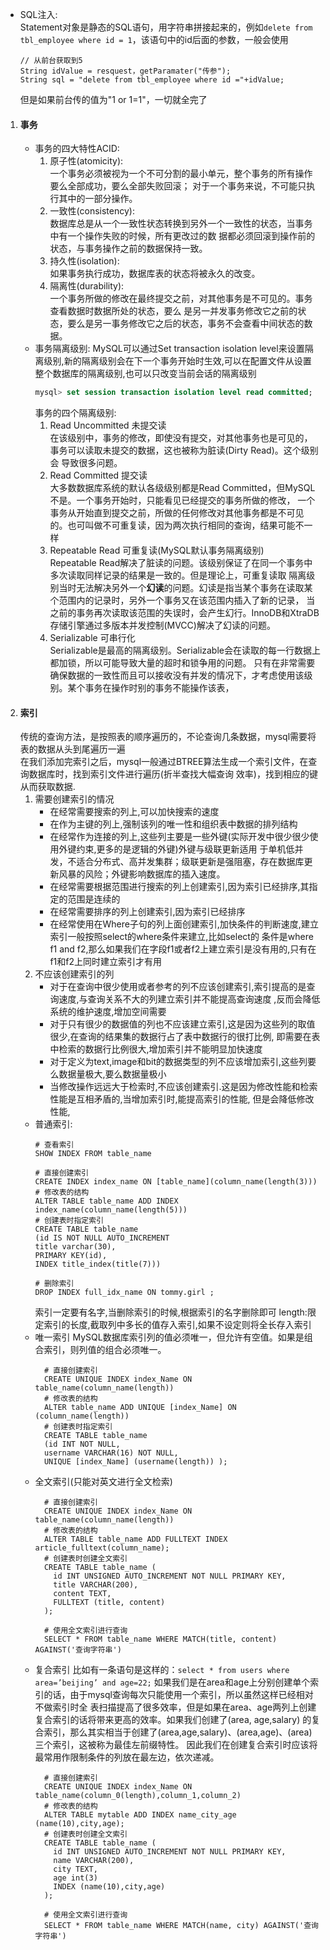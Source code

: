 - SQL注入:  
    Statement对象是静态的SQL语句，用字符串拼接起来的，例如```delete from tbl_employee where id = 1```，该语句中的id后面的参数，一般会使用
    ```
    // 从前台获取到5
    String idValue = resquest，getParamater("传参");
    String sql = "delete from tbl_employee where id ="+idValue;
    ```
    但是如果前台传的值为"1 or 1=1"，一切就全完了
1. #### 事务
    - 事务的四大特性ACID:  
        1. 原子性(atomicity):  
            一个事务必须被视为一个不可分割的最小单元，整个事务的所有操作要么全部成功，要么全部失败回滚；
            对于一个事务来说，不可能只执行其中的一部分操作。
        2. 一致性(consistency):  
            数据库总是从一个一致性状态转换到另外一个一致性的状态，当事务中有一个操作失败的时候，所有更改过的数
            据都必须回滚到操作前的状态，与事务操作之前的数据保持一致。
        3. 持久性(isolation):  
            如果事务执行成功，数据库表的状态将被永久的改变。
        4. 隔离性(durability):  
            一个事务所做的修改在最终提交之前，对其他事务是不可见的。事务查看数据时数据所处的状态，要么
            是另一并发事务修改它之前的状态，要么是另一事务修改它之后的状态，事务不会查看中间状态的数据。  
    - 事务隔离级别:
        MySQL可以通过Set transaction isolation level来设置隔离级别,新的隔离级别会在下一个事务开始时生效,可以在配置文件从设置
        整个数据库的隔离级别,也可以只改变当前会话的隔离级别
        ```sql
        mysql> set session transaction isolation level read committed;
        ```  
        事务的四个隔离级别:
        1. Read Uncommitted 未提交读  
        在该级别中，事务的修改，即使没有提交，对其他事务也是可见的，事务可以读取未提交的数据，这也被称为脏读(Dirty Read)。这个级别会
        导致很多问题。
        2. Read Committed 提交读  
        大多数数据库系统的默认各级级别都是Read Committed，但MySQL不是。一个事务开始时，只能看见已经提交的事务所做的修改，
        一个事务从开始直到提交之前，所做的任何修改对其他事务都是不可见的。也可叫做不可重复读，因为两次执行相同的查询，结果可能不一样
        3. Repeatable Read 可重复读(MySQL默认事务隔离级别)  
        Repeatable Read解决了脏读的问题。该级别保证了在同一个事务中多次读取同样记录的结果是一致的。但是理论上，可重复读取
        隔离级别当时无法解决另外一个**幻读**的问题。幻读是指当某个事务在读取某个范围内的记录时，另外一个事务又在该范围内插入了新的记录，
        当之前的事务再次读取该范围的失误时，会产生幻行。InnoDB和XtraDB存储引擎通过多版本并发控制(MVCC)解决了幻读的问题。
        4. Serializable 可串行化  
        Serializable是最高的隔离级别。Serializable会在读取的每一行数据上都加锁，所以可能导致大量的超时和锁争用的问题。
        只有在非常需要确保数据的一致性而且可以接收没有并发的情况下，才考虑使用该级别。某个事务在操作时别的事务不能操作该表，
2. #### 索引
    传统的查询方法，是按照表的顺序遍历的，不论查询几条数据，mysql需要将表的数据从头到尾遍历一遍  
    在我们添加完索引之后，mysql一般通过BTREE算法生成一个索引文件，在查询数据库时，找到索引文件进行遍历(折半查找大幅查询
    效率)，找到相应的键从而获取数据.    
    1. 需要创建索引的情况
        - 在经常需要搜索的列上,可以加快搜索的速度
        - 在作为主键的列上,强制该列的唯一性和组织表中数据的排列结构
        - 在经常作为连接的列上,这些列主要是一些外键(实际开发中很少很少使用外键约束,更多的是逻辑的外键)外键与级联更新适用
        于单机低并发，不适合分布式、高并发集群；级联更新是强阻塞，存在数据库更新风暴的风险；外键影响数据库的插入速度。  
        - 在经常需要根据范围进行搜索的列上创建索引,因为索引已经排序,其指定的范围是连续的
        - 在经常需要排序的列上创建索引,因为索引已经排序
        - 在经常使用在Where子句的列上面创建索引,加快条件的判断速度,建立索引一般按照select的where条件来建立,比如select的
        条件是where f1 and f2,那么如果我们在字段f1或者f2上建立索引是没有用的,只有在f1和f2上同时建立索引才有用
    2. 不应该创建索引的列
        - 对于在查询中很少使用或者参考的列不应该创建索引,索引提高的是查询速度,与查询关系不大的列建立索引并不能提高查询速度
        ,反而会降低系统的维护速度,增加空间需要
        - 对于只有很少的数据值的列也不应该建立索引,这是因为这些列的取值很少,在查询的结果集的数据行占了表中数据行的很打比例,
        即需要在表中检索的数据行比例很大,增加索引并不能明显加快速度
        - 对于定义为text,image和bit的数据类型的列不应该增加索引,这些列要么数据量极大,要么数据量极小
        - 当修改操作远远大于检索时,不应该创建索引.这是因为修改性能和检索性能是互相矛盾的,当增加索引时,能提高索引的性能,
        但是会降低修改性能,
    - 普通索引:
        ```mysql
        # 查看索引      
        SHOW INDEX FROM table_name
  
        # 直接创建索引
        CREATE INDEX index_name ON [table_name](column_name(length(3)))
        # 修改表的结构 
        ALTER TABLE table_name ADD INDEX index_name(column_name(length(5)))
        # 创建表时指定索引
        CREATE TABLE table_name
        (id IS NOT NULL AUTO_INCREMENT
        title varchar(30),
        PRIMARY KEY(id),
        INDEX title_index(title(7)))
  
        # 删除索引
        DROP INDEX full_idx_name ON tommy.girl ;
        ```
        索引一定要有名字,当删除索引的时候,根据索引的名字删除即可
        length:限定索引的长度,截取列中多长的值存入索引,如果不设定则将全长存入索引
    - 唯一索引
        MySQL数据库索引列的值必须唯一，但允许有空值。如果是组合索引，则列值的组合必须唯一。
        ```mysql
          # 直接创建索引
          CREATE UNIQUE INDEX index_Name ON table_name(column_name(length)) 
          # 修改表的结构 
          ALTER table_name ADD UNIQUE [index_Name] ON (column_name(length)) 
          # 创建表时指定索引
          CREATE TABLE table_name
          (id INT NOT NULL, 
          username VARCHAR(16) NOT NULL, 
          UNIQUE [index_Name] (username(length)) );  
        ```
    - 全文索引(只能对英文进行全文检索)
        ```mysql
          # 直接创建索引
          CREATE UNIQUE INDEX index_Name ON table_name(column_name(length)) 
          # 修改表的结构 
          ALTER TABLE table_name ADD FULLTEXT INDEX article_fulltext(column_name);
          # 创建表时创建全文索引
          CREATE TABLE table_name (
            id INT UNSIGNED AUTO_INCREMENT NOT NULL PRIMARY KEY,
            title VARCHAR(200),
            content TEXT,
            FULLTEXT (title, content) 
          );

          # 使用全文索引进行查询
          SELECT * FROM table_name WHERE MATCH(title, content) AGAINST('查询字符串')
        ```
    - 复合索引
        比如有一条语句是这样的：```select * from users where area=’beijing’ and age=22;```
        如果我们是在area和age上分别创建单个索引的话，由于mysql查询每次只能使用一个索引，所以虽然这样已经相对不做索引时全
        表扫描提高了很多效率，但是如果在area、age两列上创建复合索引的话将带来更高的效率。如果我们创建了(area, age,salary)
        的复合索引，那么其实相当于创建了(area,age,salary)、(area,age)、(area)三个索引，这被称为最佳左前缀特性。
        因此我们在创建复合索引时应该将最常用作限制条件的列放在最左边，依次递减。
        ```mysql
          # 直接创建索引
          CREATE UNIQUE INDEX index_Name ON table_name(column_0(length),column_1,column_2) 
          # 修改表的结构 
          ALTER TABLE mytable ADD INDEX name_city_age (name(10),city,age); 
          # 创建表时创建全文索引
          CREATE TABLE table_name (
            id INT UNSIGNED AUTO_INCREMENT NOT NULL PRIMARY KEY,
            name VARCHAR(200),
            city TEXT,
            age int(3)
            INDEX (name(10),city,age) 
          );

          # 使用全文索引进行查询
          SELECT * FROM table_name WHERE MATCH(name, city) AGAINST('查询字符串')
        ```
